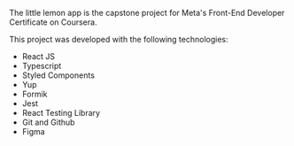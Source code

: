 The little lemon app is the capstone project for Meta's Front-End Developer Certificate on Coursera. <br/>

This project was developed with the following technologies:

- React JS
- Typescript
- Styled Components
- Yup
- Formik
- Jest
- React Testing Library
- Git and Github
- Figma

